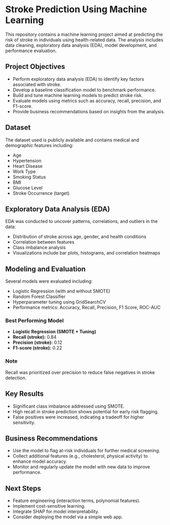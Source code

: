 # Stroke Prediction Using Machine Learning

This repository contains a machine learning project aimed at predicting the risk of stroke in individuals using health-related data. The analysis includes data cleaning, exploratory data analysis (EDA), model development, and performance evaluation.

## Project Objectives

- Perform exploratory data analysis (EDA) to identify key factors associated with stroke.
- Develop a baseline classification model to benchmark performance.
- Build and tune machine learning models to predict stroke risk.
- Evaluate models using metrics such as accuracy, recall, precision, and F1-score.
- Provide business recommendations based on insights from the analysis.

## Dataset

The dataset used is publicly available and contains medical and demographic features including:
- Age
- Hypertension
- Heart Disease
- Work Type
- Smoking Status
- BMI
- Glucose Level
- Stroke Occurrence (target)

## Exploratory Data Analysis (EDA)

EDA was conducted to uncover patterns, correlations, and outliers in the data:
- Distribution of stroke across age, gender, and health conditions
- Correlation between features
- Class imbalance analysis
- Visualizations include bar plots, histograms, and correlation heatmaps

## Modeling and Evaluation

Several models were evaluated including:
- Logistic Regression (with and without SMOTE)
- Random Forest Classifier
- Hyperparameter tuning using GridSearchCV
- Performance metrics: Accuracy, Recall, Precision, F1 Score, ROC-AUC

### Best Performing Model
- **Logistic Regression (SMOTE + Tuning)**
- **Recall (stroke):** 0.84
- **Precision (stroke):** 0.12
- **F1-score (stroke):** 0.22

### Note
Recall was prioritized over precision to reduce false negatives in stroke detection.

## Key Results

- Significant class imbalance addressed using SMOTE.
- High recall in stroke prediction shows potential for early risk flagging.
- False positives were increased, indicating a tradeoff for higher sensitivity.

## Business Recommendations

- Use the model to flag at-risk individuals for further medical screening.
- Collect additional features (e.g., cholesterol, physical activity) to enhance model accuracy.
- Monitor and regularly update the model with new data to improve performance.

## Next Steps

- Feature engineering (interaction terms, polynomial features).
- Implement cost-sensitive learning.
- Integrate SHAP for model interpretability.
- Consider deploying the model via a simple web app.


